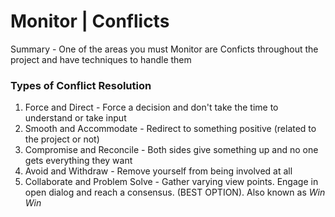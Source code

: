 # Monitor | Conflicts

Summary - One of the areas you must Monitor are Conficts throughout the project and have techniques to handle them

### Types of Conflict Resolution

1. Force and Direct - Force a decision and don't take the time to understand or take input
2. Smooth and Accommodate - Redirect to something positive (related to the project or not)
3. Compromise and Reconcile - Both sides give something up and no one gets everything they want
4. Avoid and Withdraw - Remove yourself from being involved at all
5. Collaborate and Problem Solve - Gather varying view points. Engage in open dialog and reach a consensus. (BEST OPTION). Also known as _Win Win_
